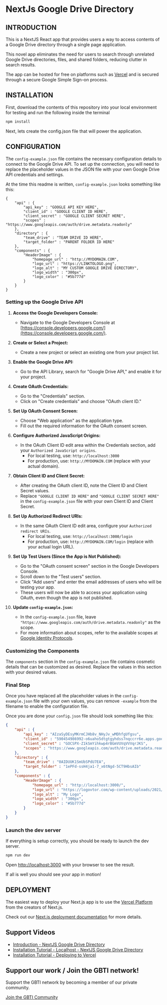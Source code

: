 # NextJs Google Drive Directory

## INTRODUCTION

This is a NextJS React app that provides users a way to access contents of a Google Drive directory through a single page application.

This novel app eliminates the need for users to search through unrelated Google Drive directories, files, and shared folders, reducing clutter in search results.

The app can be hosted for free on platforms such as [Vercel](https://vercel.com/new) and is secured through a secure Google Simple Sign-on process.

## INSTALLATION

First, download the contents of this repository into your local environment for testing and run the following inside the terminal

```bash
npm install
```

Next, lets create the config.json file that will power the application.

## CONFIGURATION

The `config-example.json` file contains the necessary configuration details to connect to the Google Drive API. To set up the connection, you will need to replace the placeholder values in the JSON file with your own Google Drive API credentials and settings.

At the time this readme is written, `config-example.json` looks something like this:

```
{
    "api" : {
        "api_key" : "GOOGLE API KEY HERE",
        "client_id" : "GOOGLE CLIENT ID HERE",
        "client_secret" : "GOOGLE CLIENT SECRET HERE",
        "scopes" : "https://www.googleapis.com/auth/drive.metadata.readonly"
    },
    "directory" : {    
        "team_drive" : "TEAM DRIVE ID HERE",
        "target_folder" : "PARENT FOLDER ID HERE"
    },
    "components" : {
        "HeaderImage" : {
            "homepage_url" : "http://MYDOMAIN.COM",
            "logo_url" : "https://LINKTOLOGO.png",
            "logo_alt" : "MY CUSTOM GOOGLE DRIVE DIRECTORY",
            "logo_width" : "300px",
            "logo_color" : "#5b777d"
        }
    }
}
```

### Setting up the Google Drive API

1. **Access the Google Developers Console:**
    - Navigate to the Google Developers Console at [https://console.developers.google.com/](https://console.developers.google.com/).

2. **Create or Select a Project:**
    - Create a new project or select an existing one from your project list.

3. **Enable the Google Drive API:**
    - Go to the API Library, search for "Google Drive API," and enable it for your project.

4. **Create OAuth Credentials:**
    - Go to the "Credentials" section.
    - Click on "Create credentials" and choose "OAuth client ID."

5. **Set Up OAuth Consent Screen:**
    - Choose "Web application" as the application type.
    - Fill out the required information for the OAuth consent screen.

6. **Configure Authorized JavaScript Origins:**
    - In the OAuth Client ID edit area within the Credentials section, add your `Authorized JavaScript origins`.
        - For local testing, use: `http://localhost:3000`
        - For production, use: `http://MYDOMAIN.COM` (replace with your actual domain).

7. **Obtain Client ID and Client Secret:**
    - After creating the OAuth client ID, note the Client ID and Client Secret values.
    - Replace `"GOOGLE CLIENT ID HERE"` and `"GOOGLE CLIENT SECRET HERE"` in the `config-example.json` file with your own Client ID and Client Secret.

8. **Set Up Authorized Redirect URIs:**
    - In the same OAuth Client ID edit area, configure your `Authorized redirect URIs`.
        - For local testing, use: `http://localhost:3000/login`
        - For production, use: `http://MYDOMAIN.COM/login` (replace with your actual login URL).

9. **Set Up Test Users (Since the App is Not Published):**
    - Go to the "OAuth consent screen" section in the Google Developers Console.
    - Scroll down to the "Test users" section.
    - Click "Add users" and enter the email addresses of users who will be testing your app.
    - These users will now be able to access your application using OAuth, even though the app is not published.

10. **Update `config-example.json`:**
    - In the `config-example.json` file, leave `"https://www.googleapis.com/auth/drive.metadata.readonly"` as the scope.
    - For more information about scopes, refer to the available scopes at [Google Identity Protocols](https://developers.google.com/identity/protocols/googlescopes).

### Customizing the Components
The `components` section in the `config-example.json` file contains cosmetic details that can be customized as desired. Replace the values in this section with your desired values.

### Final Step
Once you have replaced all the placeholder values in the `config-example.json` file with your own values, you can remove `-example` from the filename to enable the configuration file.

Once you are done your `config.json` file should look something like this:

```config.json
{
    "api" : {
        "api_key" : "AIzaSyDEsyMKrmCJHb8v_NHyJv_wMDhfgUfgsu",
        "client_id" : "590454986992-o6uaho5dtgtgyhdss7nqccrr6e.apps.googleusercontent.com",
        "client_secret" : "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",
        "scopes" : "https://www.googleapis.com/auth/drive.metadata.readonly"
    },
    "directory" : {    
        "team_drive" : "0AIDUUK1SmUbSPdU7EA",
        "target_folder" : "1ePFd-ssH4ja1-7_x6tNgd-5CT9HbsAIb"
    },
    "components" : {
        "HeaderImage" : {
            "homepage_url" : "http://localhost:3000/",
            "logo_url" : "https://logovtor.com/wp-content/uploads/2021/06/some-logo-vector.png",
            "logo_alt" : "My Logo",
            "logo_width" : "300px",
            "logo_color" : "#5b777d"
        }
    }
}
```

### Launch the dev server

If everything is setup correctly, you should be ready to launch the dev server.

```bash
npm run dev
```

Open [http://localhost:3000](http://localhost:3000) with your browser to see the result.

If all is well you should see your app in motion!

## DEPLOYMENT

The easiest way to deploy your Next.js app is to use the [Vercel Platform](https://vercel.com/new?utm_medium=default-template&filter=next.js&utm_source=create-next-app&utm_campaign=create-next-app-readme) from the creators of Next.js.

Check out our [Next.js deployment documentation](https://nextjs.org/docs/deployment) for more details.

## Support Videos

* [Introduction - NextJS Google Drive Directory](https://www.youtube.com/watch?v=t_pQ1xy7cTo)
* [Installation Tutorial - Localhost - NextJS Google Drive Directory](https://www.youtube.com/watch?v=Fsatd2HkBxk)
* [Installation Tutorial - Deploying to Vercel](https://www.youtube.com/watch?v=fy0WG4J9jPA)


## Support our work / Join the GBTI network!

Support the GBTI network by becoming a member of our private community.

[Join the GBTI Community](https://gbti.io)


